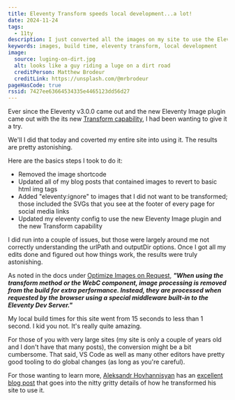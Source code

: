```yaml
---
title: Eleventy Transform speeds local development...a lot!
date: 2024-11-24
tags:
  - 11ty
description: I just converted all the images on my site to use the Eleventy Transform capability in v3.0.0 and wow did it slash my local build times.
keywords: images, build time, eleventy transform, local development
image:
  source: luging-on-dirt.jpg
  alt: looks like a guy riding a luge on a dirt road
  creditPerson: Matthew Brodeur
  creditLink: https://unsplash.com/@mrbrodeur
pageHasCode: true
rssid: 7427ee63664534335e4465123dd56d27
---
```


Ever since the Eleventy v3.0.0 came out and the new Eleventy Image plugin came out with the its new [Transform capability](https://www.11ty.dev/docs/plugins/image/#eleventy-transform), I had been wanting to give it a try.

We'll I did that today and coverted my entire site into using it. The results are pretty astonishing.

Here are the basics steps I took to do it:

- Removed the image shortcode
- Updated all of my blog posts that contained images to revert to basic html img tags
- Added "eleventy:ignore" to images that I did not want to be transformed; those included the SVGs that you see at the footer of every page for social media links
- Updated my eleventy config to use the new Eleventy Image plugin and the new Transform capability

I did run into a couple of issues, but those were largely around me not correctly understanding the urlPath and outputDir options. Once I got all my edits done and figured out how things work, the results were truly astonishing.

As noted in the docs under [Optimize Images on Request](https://www.11ty.dev/docs/plugins/image/#optimize-images-on-request), **_"When using the transform method or the WebC component, image processing is removed from the build for extra performance. Instead, they are processed when requested by the browser using a special middleware built-in to the Eleventy Dev Server."_**

My local build times for this site went from 15 seconds to less than 1 second. I kid you not. It's really quite amazing.

For those of you with very large sites (my site is only a couple of years old and I don't have that many posts), the conversion might be a bit cumbersome. That said, VS Code as well as many other editors have pretty good tooling to do global changes (as long as you're careful).

For those wanting to learn more, [Aleksandr Hovhannisyan](https://www.aleksandrhovhannisyan.com/) has an [excellent blog post](https://www.aleksandrhovhannisyan.com/blog/eleventy-image-transform/) that goes into the nitty gritty details of how he transformed his site to use it.
